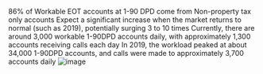 86% of Workable EOT accounts at 1-90 DPD come from Non-property tax only accounts
Expect a significant increase when the market returns to normal (such as 2019), potentially surging 3 to 10 times
Currently, there are around 3,000 workable 1-90DPD accounts daily, with approximately 1,300 accounts receiving calls each day
In 2019, the workload peaked at about 34,000 1-90DPD accounts, and calls were made to approximately 3,700 accounts daily
![image](https://github.com/bowenlong1/ANLY560BLong/assets/38050947/edc77caf-bc75-4e1a-bb60-8f5eeb8d2b16)
